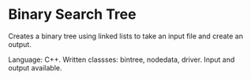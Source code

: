 # Binary Search Tree
 Creates a binary tree using linked lists to take an input file and create an output.
 
 Language: C++.
 Written classses: bintree, nodedata, driver.
 Input and output available.
